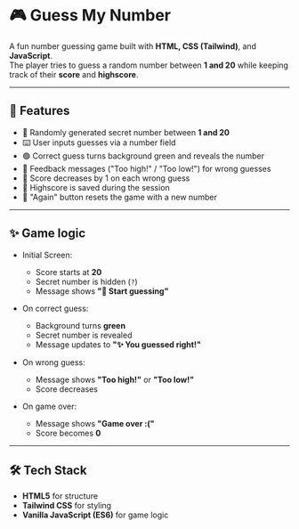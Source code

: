 # 🎮 Guess My Number

A fun number guessing game built with **HTML, CSS (Tailwind)**, and **JavaScript**.  
The player tries to guess a random number between **1 and 20** while keeping track of their **score** and **highscore**.

---

## 🚀 Features
- 🎲 Randomly generated secret number between **1 and 20**
- ⌨️ User inputs guesses via a number field
- 🟢 Correct guess turns background green and reveals the number
- 🔼 Feedback messages ("Too high!" / "Too low!") for wrong guesses
- 💯 Score decreases by 1 on each wrong guess
- 🥇 Highscore is saved during the session
- 🔁 "Again" button resets the game with a new number

---

## ✨ Game logic
- Initial Screen:  
  - Score starts at **20**  
  - Secret number is hidden (`?`)  
  - Message shows **"🤔 Start guessing"**  

- On correct guess:  
  - Background turns **green**  
  - Secret number is revealed  
  - Message updates to **"✨ You guessed right!"**  

- On wrong guess:  
  - Message shows **"Too high!"** or **"Too low!"**  
  - Score decreases  

- On game over:  
  - Message shows **"Game over :("**  
  - Score becomes **0**

---

## 🛠️ Tech Stack
- **HTML5** for structure  
- **Tailwind CSS** for styling  
- **Vanilla JavaScript (ES6)** for game logic 